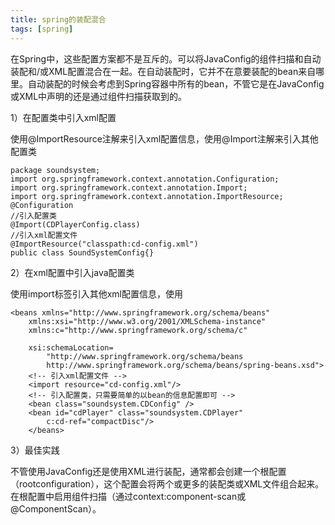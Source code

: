 ```yaml
---
title: spring的装配混合
tags: [spring]
---
```


在Spring中，这些配置方案都不是互斥的。可以将JavaConfig的组件扫描和自动装配和/或XML配置混合在一起。在自动装配时，它并不在意要装配的bean来自哪里。自动装配的时候会考虑到Spring容器中所有的bean，不管它是在JavaConfig或XML中声明的还是通过组件扫描获取到的。

1）在配置类中引入xml配置

使用@ImportResource注解来引入xml配置信息，使用@Import注解来引入其他配置类

```
package soundsystem;
import org.springframework.context.annotation.Configuration;
import org.springframework.context.annotation.Import;
import org.springframework.context.annotation.ImportResource;
@Configuration
//引入配置类
@Import(CDPlayerConfig.class)
//引入xml配置文件
@ImportResource("classpath:cd-config.xml")
public class SoundSystemConfig{}
```

2）在xml配置中引入java配置类

使用import标签引入其他xml配置信息，使用

```
<beans xmlns="http://www.springframework.org/schema/beans"
    xmlns:xsi="http://www.w3.org/2001/XMLSchema-instance"
    xmlns:c="http://www.springframework.org/schema/c"

    xsi:schemaLocation=
        "http://www.springframework.org/schema/beans
        http://www.springframework.org/schema/beans/spring-beans.xsd">
    <!-- 引入xml配置文件 -->
    <import resource="cd-config.xml"/>
    <!-- 引入配置类，只需要简单的以bean的信息配置即可 -->
    <bean class="soundsystem.CDConfig" />
    <bean id="cdPlayer" class="soundsystem.CDPlayer"
        c:cd-ref="compactDisc"/>
    </beans>
```

3）最佳实践

不管使用JavaConfig还是使用XML进行装配，通常都会创建一个根配置（rootconfiguration），这个配置会将两个或更多的装配类或XML文件组合起来。在根配置中启用组件扫描（通过context:component-scan或@ComponentScan）。
